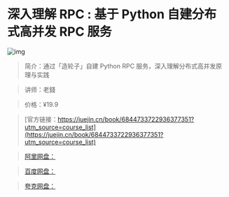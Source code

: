 # 深入理解 RPC : 基于 Python 自建分布式高并发 RPC 服务

![img](../../assets/163ee322e6d2c827~tplv-t2oaga2asx-no-mark:280:280:200:280.png)

> 简介：通过「造轮子」自建 Python RPC 服务，深入理解分布式高并发原理与实践

> 讲师：老錢

> 价格：¥19.9

> [官方链接：https://juejin.cn/book/6844733722936377351?utm_source=course_list](https://juejin.cn/book/6844733722936377351?utm_source=course_list)

> [阿里网盘：]()

> [百度网盘：]()

> [夸克网盘：]()
